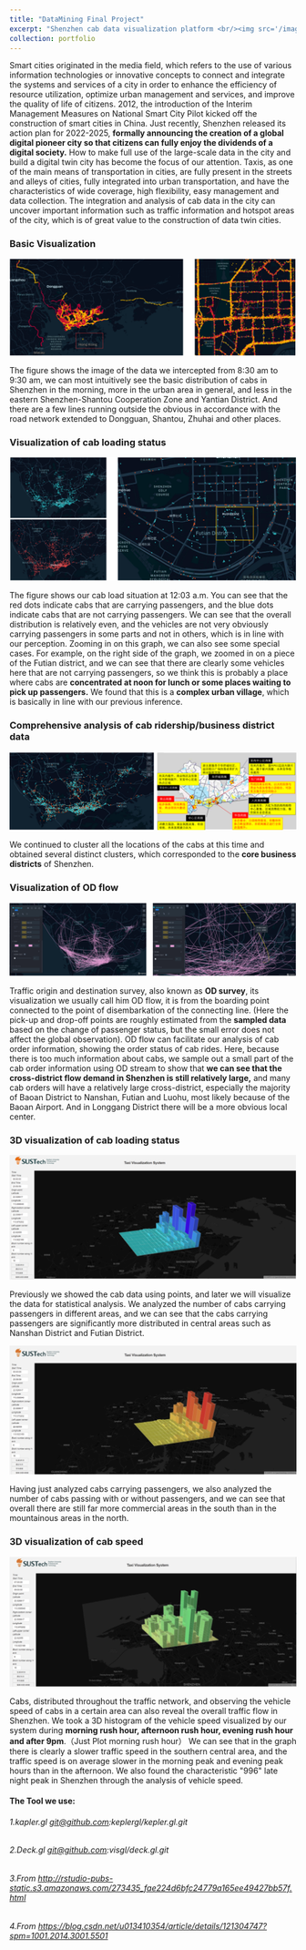 ```yaml
---
title: "DataMining Final Project"
excerpt: "Shenzhen cab data visualization platform <br/><img src='/images/kl1.png' style='zoom:50%'> <img src='/images/kl2.png' style='zoom:50%'>"
collection: portfolio
---
```




Smart cities originated in the media field, which refers to the use of various information technologies or innovative concepts to connect and integrate the systems and services of a city in order to enhance the efficiency of resource utilization, optimize urban management and services, and improve the quality of life of citizens. 2012, the introduction of the Interim Management Measures on National Smart City Pilot kicked off the construction of smart cities in China. Just recently, Shenzhen released its action plan for 2022-2025, **formally announcing the creation of a global digital pioneer city so that citizens can fully enjoy the dividends of a digital society.** How to make full use of the large-scale data in the city and build a digital twin city has become the focus of our attention. Taxis, as one of the main means of transportation in cities, are fully present in the streets and alleys of cities, fully integrated into urban transportation, and have the characteristics of wide coverage, high flexibility, easy management and data collection. The integration and analysis of cab data in the city can uncover important information such as traffic information and hotspot areas of the city, which is of great value to the construction of data twin cities.



### Basic Visualization

![KDD1](/images/KDD1.png)

The figure shows the image of the data we intercepted from 8:30 am to 9:30 am, we can most intuitively see the basic distribution of cabs in Shenzhen in the morning, more in the urban area in general, and less in the eastern Shenzhen-Shantou Cooperation Zone and Yantian District. And there are a few lines running outside the obvious in accordance with the road network extended to Dongguan, Shantou, Zhuhai and other places.



### Visualization of cab loading status

![KDD2](/images/KDD2.png)

The figure shows our cab load situation at 12:03 a.m. You can see that the red dots indicate cabs that are carrying passengers, and the blue dots indicate cabs that are not carrying passengers. We can see that the overall distribution is relatively even, and the vehicles are not very obviously carrying passengers in some parts and not in others, which is in line with our perception. Zooming in on this graph, we can also see some special cases. For example, on the right side of the graph, we zoomed in on a piece of the Futian district, and we can see that there are clearly some vehicles here that are not carrying passengers, so we think this is probably a place where cabs are **concentrated at noon for lunch or some places waiting to pick up passengers.** We found that this is a **complex urban village**, which is basically in line with our previous inference.





### Comprehensive analysis of cab ridership/business district data

![KDD3](/images/KDD3.png)

We continued to cluster all the locations of the cabs at this time and obtained several distinct clusters, which corresponded to the **core business** **districts** of Shenzhen.





### Visualization of OD flow

![KDD4](/images/KDD4.png)

Traffic origin and destination survey, also known as **OD survey**, its visualization we usually call him OD flow, it is from the boarding point connected to the point of disembarkation of the connecting line. (Here the pick-up and drop-off points are roughly estimated from the **sampled data** based on the change of passenger status, but the small error does not affect the global observation). OD flow can facilitate our analysis of cab order information, showing the order status of cab rides. Here, because there is too much information about cabs, we sample out a small part of the cab order information using OD stream to show that **we can see that the cross-district flow demand in Shenzhen is still relatively large,** and many cab orders will have a relatively large cross-district, especially the majority of Baoan District to Nanshan, Futian and Luohu, most likely because of the Baoan Airport. And in Longgang District there will be a more obvious local center.



### 3D visualization of cab loading status

![KDD5](/images/KDD5.png)

Previously we showed the cab data using points, and later we will visualize the data for statistical analysis. We analyzed the number of cabs carrying passengers in different areas, and we can see that the cabs carrying passengers are significantly more distributed in central areas such as Nanshan District and Futian District.



![KDD7](/images/KDD7.png)

Having just analyzed cabs carrying passengers, we also analyzed the number of cabs passing with or without passengers, and we can see that overall there are still far more commercial areas in the south than in the mountainous areas in the north.





### 3D visualization of cab speed

![KDD6](/images/KDD6.png)

Cabs, distributed throughout the traffic network, and observing the vehicle speed of cabs in a certain area can also reveal the overall traffic flow in Shenzhen. We took a 3D histogram of the vehicle speed visualized by our system during **morning rush hour, afternoon rush hour, evening rush hour and after 9pm**.（Just Plot morning rush hour） We can see that in the graph there is clearly a slower traffic speed in the southern central area, and the traffic speed is on average slower in the morning peak and evening peak hours than in the afternoon. We also found the characteristic "996" late night peak in Shenzhen through the analysis of vehicle speed.



#### The Tool we use:

###### 1.kapler.gl git@github.com:keplergl/kepler.gl.git

###### 2.Deck.gl git@github.com:visgl/deck.gl.git

###### 3.From http://rstudio-pubs-static.s3.amazonaws.com/273435_fae224d6bfc24779a165ee49427bb57f.html

###### 4.From https://blog.csdn.net/u013410354/article/details/121304747?spm=1001.2014.3001.5501
